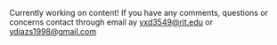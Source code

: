 Currently working on content! If you have any comments, questions or concerns contact through email ay yxd3549@rit.edu or ydiazs1998@gmail.com